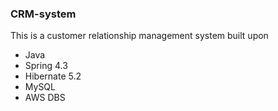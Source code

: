 ### CRM-system
This is a customer relationship management system built upon 
* Java
* Spring 4.3
* Hibernate 5.2
* MySQL
* AWS DBS
